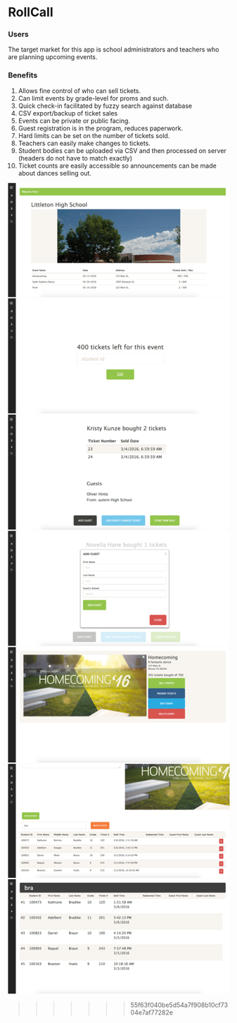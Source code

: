 # RollCall

### Users
The target market for this app is school administrators and teachers who are planning upcoming events.

### Benefits
1. Allows fine control of who can sell tickets.
2. Can limit events by grade-level for proms and such.
3. Quick check-in facilitated by fuzzy search against database
4. CSV export/backup of ticket sales
5. Events can be private or public facing.
6. Guest registration is in the program, reduces paperwork.
7. Hard limits can be set on the number of tickets sold.
8. Teachers can easily make changes to tickets.
9. Student bodies can be uploaded via CSV and then processed on server (headers do not have to match exactly)
10. Ticket counts are easily accessible so announcements can be made about dances selling out.

![alt text](https://raw.githubusercontent.com/BenAychh/ticketSales/master/ss1.png "Welcome Screen")
![alt text](https://raw.githubusercontent.com/BenAychh/ticketSales/master/ss2.png "Sell Tickets")
![alt text](https://raw.githubusercontent.com/BenAychh/ticketSales/master/ss3.png "Tickets Sold")
![alt text](https://raw.githubusercontent.com/BenAychh/ticketSales/master/ss4.png "Add Guest")
![alt text](https://raw.githubusercontent.com/BenAychh/ticketSales/master/ss5.png "Administer Event")
![alt text](https://raw.githubusercontent.com/BenAychh/ticketSales/master/ss6.png "Edit Students")
![alt text](https://raw.githubusercontent.com/BenAychh/ticketSales/master/ss7.png "Redeem Tickets")




>>>>>>> 55f63f040be5d54a7f908b10cf7304e7af77282e
